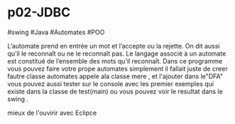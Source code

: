 # p02-JDBC
#swing 
#Java
#Automates
#POO

L’automate prend en entrée un mot et l’accepte ou la rejette. On dit aussi qu’il le reconnaît ou ne le reconnaît pas. 
Le langage associé à un automate est constitué de l’ensemble des mots qu’il reconnaît.
Dans ce programme vous pouvez faire votre prope automates simplement il fallait juste de creer fautre classe automates appele ala classe mere , et l'ajouter dans le"DFA"
vous pouvez aussi tester sur le console avec les premier exemples qui existe dans la classe de test(main) ou vous pouvez voir le resultat dans le swing .

mieux de l'ouvirir avec Eclipce
